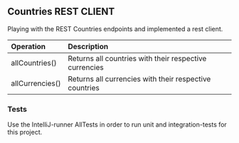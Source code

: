 ## Countries REST CLIENT 

Playing with the REST Countries endpoints and implemented a rest client.

| Operation       | Description                                            |
|:----------------|:-------------------------------------------------------|
| allCountries()  | Returns all countries with their respective currencies |
| allCurrencies() | Returns all currencies with their respective countries |


### Tests
Use the IntelliJ-runner AllTests in order to run unit and integration-tests for this project. 